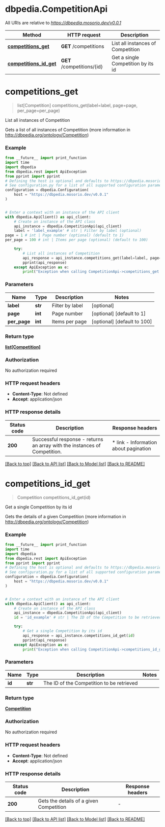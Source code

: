 # dbpedia.CompetitionApi

All URIs are relative to *https://dbpedia.mosorio.dev/v0.0.1*

Method | HTTP request | Description
------------- | ------------- | -------------
[**competitions_get**](CompetitionApi.md#competitions_get) | **GET** /competitions | List all instances of Competition
[**competitions_id_get**](CompetitionApi.md#competitions_id_get) | **GET** /competitions/{id} | Get a single Competition by its id


# **competitions_get**
> list[Competition] competitions_get(label=label, page=page, per_page=per_page)

List all instances of Competition

Gets a list of all instances of Competition (more information in http://dbpedia.org/ontology/Competition)

### Example

```python
from __future__ import print_function
import time
import dbpedia
from dbpedia.rest import ApiException
from pprint import pprint
# Defining the host is optional and defaults to https://dbpedia.mosorio.dev/v0.0.1
# See configuration.py for a list of all supported configuration parameters.
configuration = dbpedia.Configuration(
    host = "https://dbpedia.mosorio.dev/v0.0.1"
)


# Enter a context with an instance of the API client
with dbpedia.ApiClient() as api_client:
    # Create an instance of the API class
    api_instance = dbpedia.CompetitionApi(api_client)
    label = 'label_example' # str | Filter by label (optional)
page = 1 # int | Page number (optional) (default to 1)
per_page = 100 # int | Items per page (optional) (default to 100)

    try:
        # List all instances of Competition
        api_response = api_instance.competitions_get(label=label, page=page, per_page=per_page)
        pprint(api_response)
    except ApiException as e:
        print("Exception when calling CompetitionApi->competitions_get: %s\n" % e)
```

### Parameters

Name | Type | Description  | Notes
------------- | ------------- | ------------- | -------------
 **label** | **str**| Filter by label | [optional] 
 **page** | **int**| Page number | [optional] [default to 1]
 **per_page** | **int**| Items per page | [optional] [default to 100]

### Return type

[**list[Competition]**](Competition.md)

### Authorization

No authorization required

### HTTP request headers

 - **Content-Type**: Not defined
 - **Accept**: application/json

### HTTP response details
| Status code | Description | Response headers |
|-------------|-------------|------------------|
**200** | Successful response - returns an array with the instances of Competition. |  * link - Information about pagination <br>  |

[[Back to top]](#) [[Back to API list]](../README.md#documentation-for-api-endpoints) [[Back to Model list]](../README.md#documentation-for-models) [[Back to README]](../README.md)

# **competitions_id_get**
> Competition competitions_id_get(id)

Get a single Competition by its id

Gets the details of a given Competition (more information in http://dbpedia.org/ontology/Competition)

### Example

```python
from __future__ import print_function
import time
import dbpedia
from dbpedia.rest import ApiException
from pprint import pprint
# Defining the host is optional and defaults to https://dbpedia.mosorio.dev/v0.0.1
# See configuration.py for a list of all supported configuration parameters.
configuration = dbpedia.Configuration(
    host = "https://dbpedia.mosorio.dev/v0.0.1"
)


# Enter a context with an instance of the API client
with dbpedia.ApiClient() as api_client:
    # Create an instance of the API class
    api_instance = dbpedia.CompetitionApi(api_client)
    id = 'id_example' # str | The ID of the Competition to be retrieved

    try:
        # Get a single Competition by its id
        api_response = api_instance.competitions_id_get(id)
        pprint(api_response)
    except ApiException as e:
        print("Exception when calling CompetitionApi->competitions_id_get: %s\n" % e)
```

### Parameters

Name | Type | Description  | Notes
------------- | ------------- | ------------- | -------------
 **id** | **str**| The ID of the Competition to be retrieved | 

### Return type

[**Competition**](Competition.md)

### Authorization

No authorization required

### HTTP request headers

 - **Content-Type**: Not defined
 - **Accept**: application/json

### HTTP response details
| Status code | Description | Response headers |
|-------------|-------------|------------------|
**200** | Gets the details of a given Competition |  -  |

[[Back to top]](#) [[Back to API list]](../README.md#documentation-for-api-endpoints) [[Back to Model list]](../README.md#documentation-for-models) [[Back to README]](../README.md)


